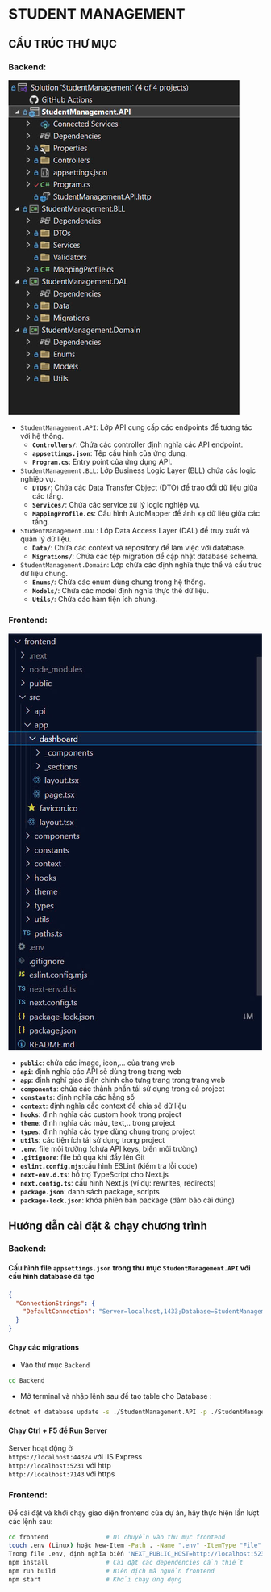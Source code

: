 # STUDENT MANAGEMENT

## CẤU TRÚC THƯ MỤC

### Backend:
![alt text](Images/image.png)
- `StudentManagement.API`: Lớp API cung cấp các endpoints để tương tác với hệ thống.
    - **`Controllers/`**: Chứa các controller định nghĩa các API endpoint.
    - **`appsettings.json`**: Tệp cấu hình của ứng dụng.
    - **`Program.cs`**: Entry point của ứng dụng API.
- `StudentManagement.BLL`: Lớp Business Logic Layer (BLL) chứa các logic nghiệp vụ.
    - **`DTOs/`**: Chứa các Data Transfer Object (DTO) để trao đổi dữ liệu giữa các tầng.
    - **`Services/`**: Chứa các service xử lý logic nghiệp vụ.
    - **`MappingProfile.cs`**: Cấu hình AutoMapper để ánh xạ dữ liệu giữa các tầng.
- `StudentManagement.DAL`: Lớp Data Access Layer (DAL) để truy xuất và quản lý dữ liệu.
    - **`Data/`**: Chứa các context và repository để làm việc với database.
    - **`Migrations/`**: Chứa các tệp migration để cập nhật database schema.
- `StudentManagement.Domain`: Lớp chứa các định nghĩa thực thể và cấu trúc dữ liệu chung.
    - **`Enums/`**: Chứa các enum dùng chung trong hệ thống.
    - **`Models/`**: Chứa các model định nghĩa thực thể dữ liệu.
    - **`Utils/`**: Chứa các hàm tiện ích chung.

### Frontend:
![alt text](Images/image-1.png)
- **`public`**: chứa các image, icon,… của trang web
- **`api`**: định nghĩa các API sẽ dùng trong trang web
- **`app`**: định nghĩ giao diện chính cho tưng trang trong trang web
- **`components`**: chứa các thành phần tái sử dụng trong cả project
- **`constants`**: định nghĩa các hằng số
- **`context`**: định nghĩa cắc context để chia sẻ dữ liệu
- **`hooks`**: định nghĩa các custom hook trong project
- **`theme`**: định nghĩa các màu, text,.. trong project
- **`types`**: định nghĩa các type dùng chung trong project
- **`utils`**: các tiện ích tái sử dụng trong project
- **`.env`**: file môi trường (chứa API keys, biến môi trường)
- **`.gitignore`**: file bỏ qua khi đẩy lên Git
- **`eslint.config.mjs`**:cấu hình ESLint (kiểm tra lỗi code)
- **`next-env.d.ts`**: hỗ trợ TypeScript cho Next.js
- **`next.config.ts`**: cấu hình Next.js (ví dụ: rewrites, redirects)
- **`package.json`**: danh sách package, scripts
- **`package-lock.json`**: khóa phiên bản package (đảm bảo cài đúng)

## Hướng dẫn cài đặt & chạy chương trình
### Backend:

#### Cấu hình file `appsettings.json` trong thư mục `StudentManagement.API` với cấu hình database đã tạo

```json
{
  "ConnectionStrings": {
    "DefaultConnection": "Server=localhost,1433;Database=StudentManagementDb;User Id=sa;Password=SqlServer@123;TrustServerCertificate=True;"
  }
}
```

#### Chạy các migrations
- Vào thư mục `Backend`
```sh
cd Backend
```
- Mở terminal và nhập lệnh sau để tạo table cho Database
:
```sh
dotnet ef database update -s ./StudentManagement.API -p ./StudentManagement.DAL
```


#### Chạy Ctrl + F5 để Run Server
Server hoạt động ở </br>
`https://localhost:44324` với IIS Express </br>
`http://localhost:5231` với http </br>
`http://localhost:7143` với https

### Frontend:
Để cài đặt và khởi chạy giao diện frontend của dự án, hãy thực hiện lần lượt các lệnh sau:

```sh
cd frontend                # Di chuyển vào thư mục frontend
touch .env (Linux) hoặc New-Item -Path . -Name ".env" -ItemType "File" (Windows)       # Tạo file .env
Trong file .env, định nghĩa biến 'NEXT_PUBLIC_HOST=http://localhost:5231' để gọi API với http
npm install                # Cài đặt các dependencies cần thiết
npm run build              # Biên dịch mã nguồn frontend
npm start                  # Khởi chạy ứng dụng
```
